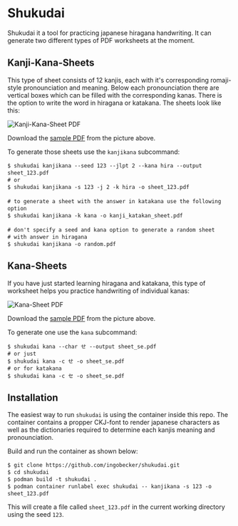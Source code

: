 # Shukudai

Shukudai it a tool for practicing japanese hiragana handwriting. It can generate two different types of PDF worksheets at the moment.

## Kanji-Kana-Sheets

This type of sheet consists of 12 kanjis, each with it's corresponding romaji-style pronounciation and meaning. Below each pronounciation there are vertical boxes which can be filled with the corresponding kanas. There is the option to write the word in hiragana or katakana. The sheets look like this:

<img srcset="https://github.com/ingobecker/shukudai/raw/main/misc/kanji_kana_sheet_poster_797w.png, https://github.com/ingobecker/shukudai/raw/main/misc/kanji_kana_sheet_poster_1991w.png 2x" src="https://github.com/ingobecker/shukudai/raw/main/misc/kanji_kana_sheet_poster_797w.png" alt="Kanji-Kana-Sheet PDF">

Download the [sample PDF](misc/sheet_123.pdf?raw=true) from the picture above.

To generate those sheets use the `kanjikana` subcommand:

```
$ shukudai kanjikana --seed 123 --jlpt 2 --kana hira --output sheet_123.pdf
# or
$ shukudai kanjikana -s 123 -j 2 -k hira -o sheet_123.pdf

# to generate a sheet with the answer in katakana use the following option
$ shukudai kanjikana -k kana -o kanji_katakan_sheet.pdf

# don't specify a seed and kana option to generate a random sheet
# with answer in hiragana
$ shukudai kanjikana -o random.pdf
```

## Kana-Sheets

If you have just started learning hiragana and katakana, this type of worksheet helps you practice handwriting of individual kanas:

<img srcset="https://github.com/ingobecker/shukudai/raw/main/misc/kana_sheet_poster_664w.png, https://github.com/ingobecker/shukudai/raw/main/misc/kana_sheet_poster_1669w.png 2x" src="https://github.com/ingobecker/shukudai/raw/main/misc/kana_sheet_poster_664w.png" alt="Kana-Sheet PDF">

Download the [sample PDF](misc/sheet_se.pdf?raw=true) from the picture above.

To generate one use the `kana` subcommand:

```
$ shukudai kana --char せ --output sheet_se.pdf
# or just
$ shukudai kana -c せ -o sheet_se.pdf
# or for katakana
$ shukudai kana -c セ -o sheet_se.pdf
```


## Installation

The easiest way to run `shukudai` is using the container inside this repo. The container contains a propper CKJ-font to render japanese characters as well as the dictionaries required to determine each kanjis meaning and pronounciation.

Build and run the container as shown below:

```
$ git clone https://github.com/ingobecker/shukudai.git
$ cd shukudai
$ podman build -t shukudai .
$ podman container runlabel exec shukudai -- kanjikana -s 123 -o sheet_123.pdf
```

This will create a file called `sheet_123.pdf` in the current working directory using the seed `123`.

